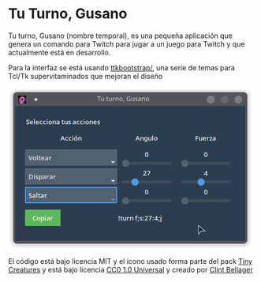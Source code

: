 # Tu Turno, Gusano

Tu turno, Gusano (nombre temporal), es una pequeña aplicación que genera un comando para Twitch para jugar a un juego para Twitch y que actualmente está en desarrollo.

Para la interfaz se está usando [ttkbootstrap/](https://github.com/israel-dryer/ttkbootstrap/), una serie de temas para Tcl/Tk supervitaminados que mejoran el diseño

![Captura](screenshot.png)

El código está bajo licencia MIT y el icono usado forma parte del pack [Tiny Creatures](https://opengameart.org/content/tiny-creatures) y está bajo licencia [CC0 1.0 Universal](https://creativecommons.org/publicdomain/zero/1.0/legalcode.es) y creado por [Clint Bellager](https://opengameart.org/users/clint-bellanger)